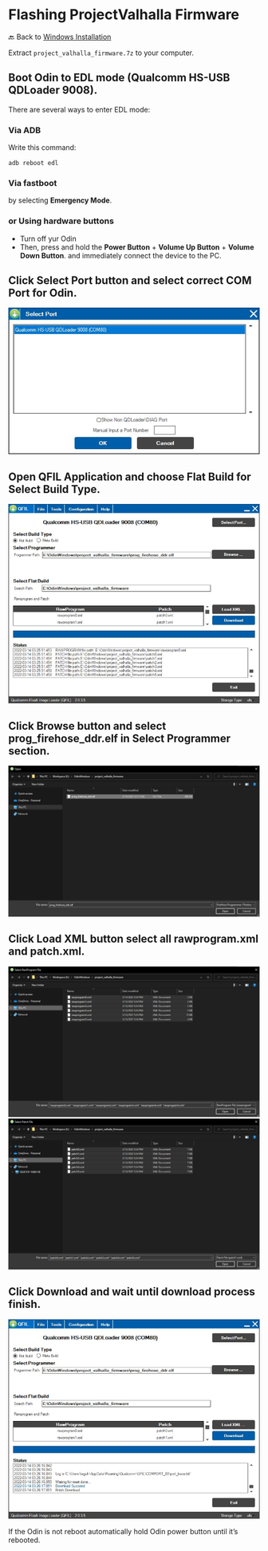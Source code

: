# Flashing ProjectValhalla Firmware
🔙 Back to [Windows Installation](https://github.com/ProjectValhalla/OdinWindowsGuides/blob/main/pages/WindowsInstallation.md)

Extract `project_valhalla_firmware.7z` to your computer.

## Boot Odin to EDL mode (Qualcomm HS-USB QDLoader 9008).
There are several ways to enter EDL mode:

### Via ADB
Write this command:

```
adb reboot edl
```
### Via fastboot
by selecting **Emergency Mode**.

### or Using hardware buttons
- Turn off yur Odin
- Then, press and hold the **Power Button** + **Volume Up Button**  + **Volume Down Button**. and immediately connect the device to the PC.

## Click Select Port button and select correct COM Port for Odin.
![QFIL ComPort](/images/qfil_comport.jpg)

## Open QFIL Application and choose Flat Build for Select Build Type.
![QFIL Start](/images/qfil_download_start.jpg)

## Click Browse button and select **prog_firehose_ddr.elf** in Select Programmer section.
![QFIL Firehose](/images/qfil_firehose.jpg)

## Click Load XML button select all **rawprogram.xml** and **patch.xml**.
![QFIL Rawprogram](/images/qfil_rawprogram.jpg)
![QFIL Patch](/images/qfil_patch.jpg)

## Click Download and wait until download process finish.
![QFIL Finish](/images/qfil_download_finish.jpg)


If the Odin is not reboot automatically hold Odin power button until it’s rebooted.
